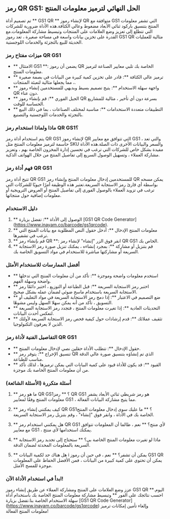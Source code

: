 ## رمز QR GS1: الحل النهائي لترميز معلومات المنتج

تم تصميم أداة ** GS1 QR ** لإنشاء رموز QR متوافقة مع GS1 التي تشفر معلومات المنتج بتنسيق باركود ثنائي الأبعاد مضغوط وعالي الكثافة.هذه الأداة ضرورية للشركات التي تتطلع إلى تعزيز وضع العلامات على المنتجات وتبسيط مشاركة المعلومات.مع القدرة على تخزين بيانات واسعة في مساحة صغيرة ، تعد رموز GS1 QR مثالية للعمليات الحديثة للبيع بالتجزئة والخدمات اللوجستية.

### ميزات مفتاح رمز QR GS1

- ** الامتثال GS1 **: يضمن أن رموز QR الخاصة بك تلبي معايير الصناعة لترميز معلومات المنتج.
- ** ترميز عالي الكثافة **: قادر على تخزين كمية كبيرة من البيانات في بصمة صغيرة ، مما يجعلها مثالية لتعبئة المنتجات.
- ** واجهة سهلة الاستخدام **: يتيح تصميم بسيط وبديهي للمستخدمين إنشاء رموز QR دون عناء.
- ** الجيل الفوري **: قم بإنشاء رموز QR بسرعة دون أي تأخير ، مثالية للمشاريع الحساسة للوقت.
- ** التطبيقات متعددة الاستخدامات **: مناسبة لمختلف الصناعات ، بما في ذلك البيع بالتجزئة والخدمات اللوجستية والتصنيع.

### ماذا ولماذا استخدام رمز QR GS1؟

يتم استخدام أداة رمز QR GS1 لإنشاء رموز QR التي تتوافق مع معايير GS1 ، والتي تعد حاسمة لترميز معلومات المنتج مثل SKU والسعر والبيانات الأخرى ذات الصلة.هذه الأداة مفيدة بشكل خاص للشركات التي ترغب في تحسين إدارة المخزون الخاصة بهم ، وتعزيز مشاركة العملاء ، وتسهيل الوصول السريع إلى تفاصيل المنتج من خلال الهواتف الذكية.

### فهم أداة رمز QR GS1

تتيح أداة رمز QR GS1 للمستخدمين إدخال معلومات المنتج وإنشاء رمز QR يمكن مسحه بواسطة أي قارئ رمز الاستجابة السريعة.تعتبر هذه الوظيفة أمرًا حيويًا للشركات التي ترغب في تزويد العملاء بالوصول الفوري إلى تفاصيل المنتج أو العروض الترويجية أو معلومات إضافية حول منتجاتها.

### دليل الاستخدام

1. ** الوصول إلى الأداة **: تفضل بزيارة [GS1 QR Code Generator] (https://www.inayam.co/barcode/gs1qrcode).
2. ** معلومات المنتج الإدخال **: أدخل حقول النص المطلوبة مع بيانات المنتج التي ترغب في تشفيرها.
3. ** قم بإنشاء رمز QR **: انقر فوق الزر "إنشاء" لإنشاء رمز QR GS1 الخاص بك.
4. ** قم بتنزيل أو مشاركة **: بمجرد إنشاءه ، يمكنك تنزيل صورة رمز الاستجابة السريعة أو مشاركتها مباشرة للاستخدام في مواد التسويق الخاصة بك.

### أفضل الممارسات للاستخدام الأمثل

- ** استخدم معلومات واضحة وموجزة **: تأكد من أن معلومات المنتج التي تدخلها واضحة وسهلة الفهم.
- ** اختبر رمز الاستجابة السريعة **: قبل الطباعة أو التوزيع ، اختبر دائمًا رمز الاستجابة السريعة باستخدام ماسح ضوئي لضمان عمله بشكل صحيح.
- ** ضع التصميم في الاعتبار **: إذا دمج رمز الاستجابة السريعة في مواد التغليف أو التسويق ، تأكد من أنه يمكن سهلا السهل وليس مشوهًا.
- ** التحديثات العادية **: إذا تغيرت معلومات المنتج ، فتجدد رمز الاستجابة السريعة لتعكس أحدث البيانات.
- ** تثقيف عملائك **: قدم إرشادات حول كيفية فحص رمز الاستجابة السريعة لأولئك الذين لا يعرفون التكنولوجيا.

### التفاصيل الفنية لأداة رمز QR GS1

- ** حقول الإدخال **: تتطلب الأداة حقلين نصي لإدخال معلومات المنتج.
- ** تنسيق الإخراج **: يتوفر رمز QR الذي تم إنشاؤه بتنسيق صورة عالي الدقة مناسب للطباعة.
- ** القيود **: قد يكون للأداة قيود على كمية البيانات التي يمكن ترميزها ، لذلك تأكد من أن معلومات المنتج الخاصة بك موجزة.

### أسئلة متكررة (الأسئلة الشائعة)

1. ** ما هو رمز QR GS1؟ **
رمز QR GS1 هو رمز شريطي ثنائي الأبعاد يشفر معلومات المنتج وفقًا لمعايير GS1 ، مما يتيح مشاركة البيانات الفعالة.

2. ** كيف يمكنني إنشاء رمز QR GS1؟ **
ما عليك سوى إدخال معلومات المنتج الخاصة بك في الأداة ، وانقر فوق "إنشاء" ، وقم بتنزيل رمز الاستجابة السريعة.

3. ** هل يمكنني استخدام رمز QR GS1 لأي ​​منتج؟ **
نعم ، طالما أن المعلومات تتوافق مع معايير GS1 ، يمكنك استخدامها لأي منتج.

4. ** ماذا لو تغيرت معلومات المنتج الخاصة بي؟ **
ستحتاج إلى تجديد رمز الاستجابة السريعة بالمعلومات المحدثة لضمان الدقة.

5. ** هل هناك حد لكمية البيانات i يمكن أن تشفر؟ **
نعم ، في حين أن رموز GS1 QR يمكن أن تحتوي على كمية كبيرة من البيانات ، فمن الأفضل الحفاظ على المعلومات موجزة للمسح الأمثل.

### ابدأ في استخدام الأداة الآن!

عزز وضع العلامات على المنتج ومشاركة العملاء عن طريق إنشاء رموز GS1 QR اليوم.** احسب نتائجك على الفور ** وتبسيط مشاركة معلومات المنتج الخاصة بك باستخدام أداة سهلة الاستخدام الخاصة بنا.تفضل بزيارة [GS1 QR Code Generator] (https://www.inayam.co/barcode/gs1qrcode) وإلغاء تأمين إمكانات ترميز معلومات المنتج الفعالة!
